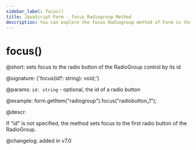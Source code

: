 ```yaml
---
sidebar_label: focus()
title: JavaScript Form - focus Radiogroup Method 
description: You can explore the focus Radiogroup method of Form in the documentation of the DHTMLX JavaScript UI library. Browse developer guides and API reference, try out code examples and live demos, and download a free 30-day evaluation version of DHTMLX Suite 7.
---
```


# focus()

@short: sets focus to the radio button of the RadioGroup control by its id

@signature: {'focus(id?: string): void;'}

@params:
`id: string` - optional, the id of a radio button

@example:
form.getItem("radiogroup").focus("radiobutton_1");

@descr:

If "id" is not specified, the method sets focus to the first radio button of the RadioGroup.

@changelog: added in v7.0

